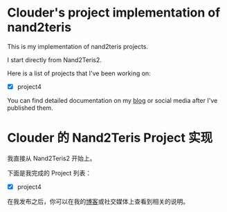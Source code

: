# Clouder's project implementation of nand2teris

This is my implementation of nand2teris projects.

I start directly from Nand2Teris2.

Here is a list of projects that I've been working on:

- [x] project4

You can find detailed documentation on my [blog](https://www.codein.icu) or social media after I've published them.

# Clouder 的 Nand2Teris Project 实现

我直接从 Nand2Teris2 开始上。

下面是我完成的 Project 列表：

- [x] project4

在我发布之后，你可以在我的[博客](https://www.codein.icu)或社交媒体上查看到相关的说明。
